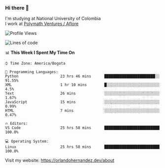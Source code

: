 ### Hi there 👋


<!--**AR4Z/AR4Z** is a ✨ _special_ ✨ repository because its `README.md` (this file) appears on your GitHub profile.

Here are some ideas to get you started:-->
I'm studying at National University of Colombia
<br>
I work at <a href="https://www.aflore.co/">Polymath Ventures / Aflore</a>
<br>

<!--START_SECTION:waka-->
![Profile Views](http://img.shields.io/badge/Profile%20Views-0-blue)

![Lines of code](https://img.shields.io/badge/From%20Hello%20World%20I%27ve%20Written-3.3%20million%20lines%20of%20code-blue)

📊 **This Week I Spent My Time On** 

```text
⌚︎ Time Zone: America/Bogota

💬 Programming Languages: 
Python                   23 hrs 46 mins      ███████████████████████░░   91.55% 
XML                      1 hr 10 mins        █░░░░░░░░░░░░░░░░░░░░░░░░   4.5% 
Text                     26 mins             ░░░░░░░░░░░░░░░░░░░░░░░░░   1.67% 
JavaScript               15 mins             ░░░░░░░░░░░░░░░░░░░░░░░░░   0.99% 
HTML                     7 mins              ░░░░░░░░░░░░░░░░░░░░░░░░░   0.47%

🔥 Editors: 
VS Code                  25 hrs 58 mins      █████████████████████████   100.0%

💻 Operating System: 
Linux                    25 hrs 58 mins      █████████████████████████   100.0%

```


<!--END_SECTION:waka-->


Visit my website: https://orlandohernandez.dev/about

